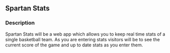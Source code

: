 ## Spartan Stats

### Description

Spartan Stats will be a web app which allows you to keep real time stats of a single basketball team.
As you are entering stats visitors will be to see the current score of the game and up to date stats as you enter them.
